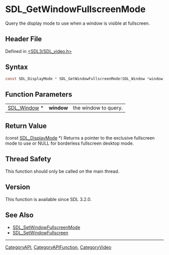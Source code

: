 # SDL_GetWindowFullscreenMode

Query the display mode to use when a window is visible at fullscreen.

## Header File

Defined in [<SDL3/SDL_video.h>](https://github.com/libsdl-org/SDL/blob/main/include/SDL3/SDL_video.h)

## Syntax

```c
const SDL_DisplayMode * SDL_GetWindowFullscreenMode(SDL_Window *window);
```

## Function Parameters

|                            |            |                      |
| -------------------------- | ---------- | -------------------- |
| [SDL_Window](SDL_Window) * | **window** | the window to query. |

## Return Value

(const [SDL_DisplayMode](SDL_DisplayMode) *) Returns a pointer to the
exclusive fullscreen mode to use or NULL for borderless fullscreen desktop
mode.

## Thread Safety

This function should only be called on the main thread.

## Version

This function is available since SDL 3.2.0.

## See Also

- [SDL_SetWindowFullscreenMode](SDL_SetWindowFullscreenMode)
- [SDL_SetWindowFullscreen](SDL_SetWindowFullscreen)

----
[CategoryAPI](CategoryAPI), [CategoryAPIFunction](CategoryAPIFunction), [CategoryVideo](CategoryVideo)

